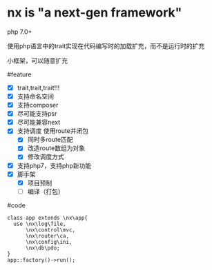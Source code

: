 # nx is **"a next-gen framework"**
  php 7.0+
  
  使用php语言中的trait实现在代码编写时的加载扩充，而不是运行时的扩充
  
  小框架，可以随意扩充

#feature
- [x] trait,trait,trait!!!
- [x] 支持命名空间
- [x] 支持composer
- [x] 尽可能支持psr
- [x] 尽可能兼容next
- [x] 支持调度 使用route并闭包
  - [x] 同时多route匹配
  - [x] 改造route数组为对象
  - [x] 修改调度方式
- [x] 支持php7，支持php新功能
- [x] 脚手架
  - [x] 项目预制
  - [ ] 编译（打包）

#code
```
class app extends \nx\app{
  use \nx\log\file,
      \nx\control\mvc,
      \nx\router\ca,
      \nx\config\ini,
      \nx\db\pdo;
}
app::factory()->run();
```